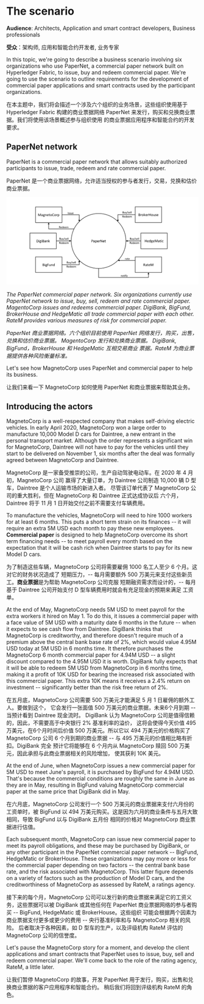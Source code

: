 # The scenario

**Audience**: Architects, Application and smart contract developers, Business
professionals

**受众**：架构师, 应用和智能合约开发者, 业务专家

In this topic, we're going to describe a business scenario involving six
organizations who use PaperNet, a commercial paper network built on Hyperledger
Fabric, to issue, buy and redeem commercial paper. We're going to use the
scenario to outline requirements for the development of commercial paper
applications and smart contracts used by the participant organizations.

在本主题中，我们将会描述一个涉及六个组织的业务场景，这些组织使用基于 Hyperledger Fabric 
构建的商业票据网络 PaperNet 来发行，购买和兑换商业票据。我们将使用该场景概述参与组织使用
的商业票据应用程序和智能合约的开发要求。

## PaperNet network

PaperNet is a commercial paper network that allows suitably authorized
participants to issue, trade, redeem and rate commercial paper.

PaperNet 是一个商业票据网络，允许适当授权的参与者发行，交易，兑换和估价商业票据。

![develop.systemscontext](./develop.diagram.1.png)

*The PaperNet commercial paper network. Six organizations currently use PaperNet
network to issue, buy, sell, redeem and rate commercial paper. MagentoCorp
issues and redeems commercial paper.  DigiBank, BigFund, BrokerHouse and
HedgeMatic all trade commercial paper with each other. RateM provides various
measures of risk for commercial paper.*

*PaperNet 商业票据网络。六个组织目前使用 PaperNet 网络发行，购买，出售，兑换和估价商业票据。
MagentoCorp 发行和兑换商业票据。 DigiBank, BigFund，BrokerHouse 和 HedgeMatic 互相交易商业
票据。RateM 为商业票据提供各种风险衡量标准。*

Let's see how MagnetoCorp uses PaperNet and commercial paper to help its
business.

让我们来看一下 MagnetoCorp 如何使用 PaperNet 和商业票据来帮助其业务。

## Introducing the actors

MagnetoCorp is a well-respected company that makes self-driving electric
vehicles. In early April 2020, MagnetoCorp won a large order to manufacture
10,000 Model D cars for Daintree, a new entrant in the personal transport
market. Although the order represents a significant win for MagnetoCorp,
Daintree will not have to pay for the vehicles until they start to be delivered
on November 1, six months after the deal was formally agreed between MagnetoCorp
and Daintree.

MagnetoCorp 是一家备受推崇的公司，生产自动驾驶电动车。在 2020 年 4 月初，MagnetoCorp 公司
赢得了大量订单，为 Daintree 公司制造 10,000 辆 D 型车，Daintree 是个人运输市场的新进入者。
尽管该订单代表了 MagnetoCorp 公司的重大胜利，但在 MagnetoCorp 和 Daintree 正式达成协议后
六个月，Daintree 将于 11 月 1 日开始交付之前不需要支付车辆费用。

To manufacture the vehicles, MagnetoCorp will need to hire 1000 workers for at
least 6 months. This puts a short term strain on its finances -- it will require
an extra 5M USD each month to pay these new employees. **Commercial paper** is
designed to help MagnetoCorp overcome its short term financing needs -- to meet
payroll every month based on the expectation that it will be cash rich when
Daintree starts to pay for its new Model D cars.

为了制造这些车辆，MagnetoCorp 公司将需要雇佣 1000 名工人至少 6 个月。这对它的财务状况造成了
短期压力，-- 每月需要额外 500 万美元来支付这些新员工。**商业票据**是为帮助 MagnetoCorp 公司克服
短期融资需求而设计的，-- 每月基于 Daintree 公司开始支付 D 型车辆费用时就会有充足现金的预期来满足
工资单。

At the end of May, MagnetoCorp needs 5M USD to meet payroll for the extra
workers it hired on May 1. To do this, it issues a commercial paper with a face
value of 5M USD with a maturity date 6 months in the future -- when it expects
to see cash flow from Daintree. DigiBank thinks that MagnetoCorp is
creditworthy, and therefore doesn't require much of a premium above the central
bank base rate of 2%, which would value 4.95M USD today at 5M USD in 6 months
time. It therefore purchases the MagnetoCorp 6 month commercial paper for 4.94M
USD -- a slight discount compared to the 4.95M USD it is worth. DigiBank fully
expects that it will be able to redeem 5M USD from MagnetoCorp in 6 months time,
making it a profit of 10K USD for bearing the increased risk associated with
this commercial paper. This extra 10K means it receives a 2.4% return on
investment -- significantly better than the risk free return of 2%.

在五月底，MagnetoCorp 公司需要 500 万美元才能满足 5 月 1 日雇佣的额外工人。要做到这个，
它会发行一张面值 500 万美元的商业票据，未来6个月到期 -- 当预计看到 Daintree 现金流时。
DigiBank 认为 MagnetoCorp 公司是值得信赖的，因此，不需要高于中央银行 2% 基准利率的溢价，
这将会使得今天价值 495 万美元，在6个月时间后价值 500 万美元。所以它以 494 万美元的价格购买了
MagnetoCorp 公司 6 个月到期的商业票据 -- 与 495 万美元的价值相比略有折扣。DigiBank 完全
预计它将能够在 6 个月内从 MagnetoCorp 赎回 500 万美元，因此承担与此商业票据相关的风险增加，
使其获利 10K 美元。

At the end of June, when MagnetoCorp issues a new commercial paper for 5M USD to
meet June's payroll, it is purchased by BigFund for 4.94M USD.  That's because
the commercial conditions are roughly the same in June as they are in May,
resulting in BigFund valuing MagnetoCorp commercial paper at the same price that
DigiBank did in May.

在六月底，MagnetoCorp 公司发行一个 500 万美元的商业票据来支付六月份的工资单时，被 BigFund
以 494 万美元购买。这是因为六月的商业条件与五月大致相同，导致 BigFund 以与 DigiBank 五月份
相同的价格对 MagnetoCorp 商业票据进行估值。

Each subsequent month, MagnetoCorp can issue new commercial paper to meet its
payroll obligations, and these may be purchased by DigiBank, or any other
participant in the PaperNet commercial paper network -- BigFund, HedgeMatic or
BrokerHouse. These organizations may pay more or less for the commercial paper
depending on two factors -- the central bank base rate, and the risk associated
with MagnetoCorp. This latter figure depends on a variety of factors such as the
production of Model D cars, and the creditworthiness of MagnetoCorp as assessed
by RateM, a ratings agency.

接下来的每个月，MagnetoCorp 公司可以发行新的商业票据来满足它的工资义务，这些票据可以被 DigiBank
或其他任何在 PaperNet 商业票据网络的参与者购买 -- BigFund, HedgeMatic 或 BrokerHouse。这些组织
可能会根据两个因素为商业票据支付更多或更少的费用 -- 央行基准利率和与 MagnetoCorp 相关的风险。
后者取决于各种因素，如 D 型车的生产，以及评级机构 RateM 评估的 MagnetoCorp 公司的信誉度。

Let's pause the MagnetoCorp story for a moment, and develop the client
applications and smart contracts that PaperNet uses to issue, buy, sell and
redeem commercial paper.  We'll come back to the role of the rating agency,
RateM, a little later.

让我们暂停 MagnetoCorp 的故事，开发 PaperNet 用于发行，购买，出售和兑换商业票据的客户应用程序和智能合约。 
稍后我们将回到评级机构 RateM 的角色。

<!--- Licensed under Creative Commons Attribution 4.0 International License
https://creativecommons.org/licenses/by/4.0/ -->
